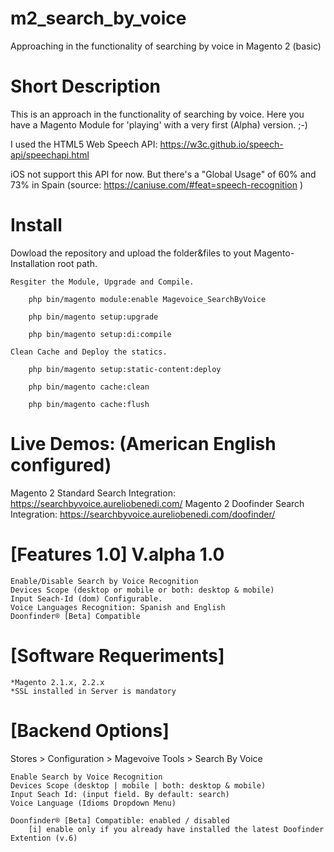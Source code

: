 # m2_search_by_voice

Approaching in the functionality of searching by voice in Magento 2 (basic)

# Short Description

This is an approach in the functionality of searching by voice. Here you have a Magento Module for 'playing' with a very first (Alpha) version. ;-)

I used the HTML5 Web Speech API: https://w3c.github.io/speech-api/speechapi.html

iOS not support this API for now. But there's a "Global Usage" of 60% and 73% in Spain (source: https://caniuse.com/#feat=speech-recognition )

# Install

Dowload the repository and upload the folder&files to yout Magento-Installation root path.

	Resgiter the Module, Upgrade and Compile.
	
		php bin/magento module:enable Magevoice_SearchByVoice
		
		php bin/magento setup:upgrade
		
		php bin/magento setup:di:compile
    
	Clean Cache and Deploy the statics.
	
		php bin/magento setup:static-content:deploy
		
		php bin/magento cache:clean
		
		php bin/magento cache:flush

# Live Demos: (American English configured)

Magento 2 Standard Search Integration: https://searchbyvoice.aureliobenedi.com/
Magento 2 Doofinder Search Integration: https://searchbyvoice.aureliobenedi.com/doofinder/

# [Features 1.0] V.alpha 1.0

	Enable/Disable Search by Voice Recognition
	Devices Scope (desktop or mobile or both: desktop & mobile)
	Input Seach-Id (dom) Configurable.
	Voice Languages Recognition: Spanish and English
	Doonfinder® [Beta] Compatible

# [Software Requeriments]
	
	*Magento 2.1.x, 2.2.x
	*SSL installed in Server is mandatory

# [Backend Options] 

Stores > Configuration > Magevoive Tools > Search By Voice

	Enable Search by Voice Recognition
	Devices Scope (desktop | mobile | both: desktop & mobile)
	Input Seach Id: (input field. By default: search)
	Voice Language (Idioms Dropdown Menu)
	
	Doonfinder® [Beta] Compatible: enabled / disabled
		[i] enable only if you already have installed the latest Doofinder Extention (v.6)

